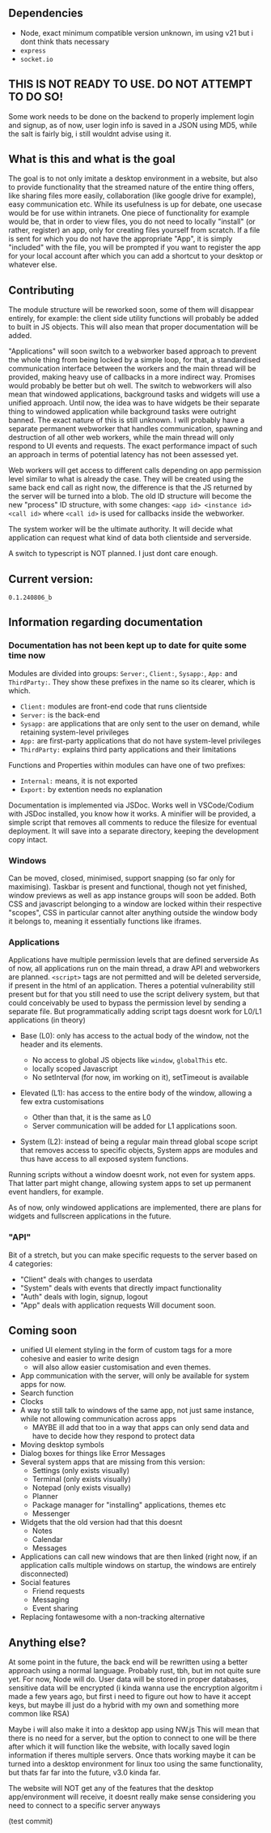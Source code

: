 

## Dependencies
- Node, exact minimum compatible version unknown, im using v21 but i dont think thats necessary
- `express`
- `socket.io`

## THIS IS NOT READY TO USE. DO NOT ATTEMPT TO DO SO! 
Some work needs to be done on the backend to properly implement login and signup, as of now, user login info is saved in a JSON using MD5, while the salt is fairly big, i still wouldnt advise using it.

## What is this and what is the goal
The goal is to not only imitate a desktop environment in a website, but also to provide functionality that the streamed nature of the entire thing offers, like sharing files more easily, collaboration (like google drive for example), easy communication etc.
While its usefulness is up for debate, one usecase would be for use within intranets. 
One piece of functionality for example would be, that in order to view files, you do not need to locally "install" (or rather, register) an app, only for creating files yourself from scratch. If a file is sent for which you do not have the appropriate "App", it is simply "included" with the file, you will be prompted if you want to register the app for your local account after which you can add a shortcut to your desktop or whatever else. 

## Contributing
The module structure will be reworked soon, some of them will disappear entirely, for example: the client side utility functions will probably be added to built in JS objects. This will also mean that proper documentation will be added.

"Applications" will soon switch to a webworker based approach to prevent the whole thing from being locked by a simple loop, for that, a standardised communication interface between the workers and the main thread will be provided, making heavy use of callbacks in a more indirect way. Promises would probably be better but oh well. The switch to webworkers will also mean that windowed applications, background tasks and widgets will use a unified approach. Until now, the idea was to have widgets be their separate thing to windowed application while background tasks were outright banned. The exact nature of this is still unknown. I will probably have a separate permanent webworker that handles communication, spawning and destruction of all other web workers, while the main thread will only respond to UI events and requests. The exact performance impact of such an approach in terms of potential latency has not been assessed yet. 

Web workers will get access to different calls depending on app permission level similar to what is already the case. They will be created using the same back end call as right now, the difference is that the JS returned by the server will be turned into a blob. The old ID structure will become the new "process" ID structure, with some changes: `<app id> <instance id> <call id>` where `<call id>` is used for callbacks inside the webworker.

The system worker will be the ultimate authority. It will decide what application can request what kind of data both clientside and serverside.

A switch to typescript is NOT planned. I just dont care enough.

## Current version:
`0.1.240806_b`

## Information regarding documentation

### Documentation has not been kept up to date for quite some time now
Modules are divided into groups: `Server:`, `Client:`, `Sysapp:`, `App:` and `ThirdParty:`.
They show these prefixes in the name so its clearer, which is which. 

- `Client:` modules are front-end code that runs clientside
- `Server:` is the back-end
- `Sysapp:` are applications that are only sent to the user on demand, while retaining system-level privileges
- `App:` are first-party applications that do not have system-level privileges
- `ThirdParty:` explains third party applications and their limitations

Functions and Properties within modules can have one of two prefixes:
- `Internal:` means, it is not exported
- `Export:` by extention needs no explanation

Documentation is implemented via JSDoc. Works well in VSCode/Codium with JSDoc installed, you know how it works. A minifier will be provided, a simple script that removes all comments to reduce the filesize for eventual deployment. It will save into a separate directory, keeping the development copy intact.

### Windows
Can be moved, closed, minimised, support snapping (so far only for maximising). Taskbar is present and functional, though not yet finished, window previews as well as app instance groups will soon be added.
Both CSS and javascript belonging to a window are locked within their respective "scopes", CSS in particular cannot alter anything outside the window body it belongs to, meaning it essentially functions like iframes. 

### Applications
Applications have multiple permission levels that are defined serverside
As of now, all applications run on the main thread, a draw API and webworkers are planned.
`<script>` tags are not permitted and will be deleted serverside, if present in the html of an application. Theres a potential vulnerability still present but for that you still need to use the script delivery system, but that could conceivably be used to bypass the permission level by sending a separate file. But programmatically adding script tags doesnt work for L0/L1 applications (in theory)

- Base (L0): only has access to the actual body of the window, not the header and its elements.
    - No access to global JS objects like `window`, `globalThis` etc.
    - locally scoped Javascript
    - No setInterval (for now, im working on it), setTimeout is available

- Elevated (L1): has access to the entire body of the window, allowing a few extra customisations
    - Other than that, it is the same as L0
    - Server communication will be added for L1 applications soon.

- System (L2): instead of being a regular main thread global scope script that removes access to specific objects, System apps are modules and thus have access to all exposed system functions. 

Running scripts without a window doesnt work, not even for system apps. That latter part might change, allowing system apps to set up permanent event handlers, for example.

As of now, only windowed applications are implemented, there are plans for widgets and fullscreen applications in the future.


### "API"
Bit of a stretch, but you can make specific requests to the server based on 4 categories:
- "Client" deals with changes to userdata
- "System" deals with events that directly impact functionality
- "Auth" deals with login, signup, logout
- "App" deals with application requests
Will document soon.



## Coming soon
- unified UI element styling in the form of custom tags for a more cohesive and easier to write design 
    - will also allow easier customisation and even themes.
- App communication with the server, will only be available for system apps for now.
- Search function
- Clocks
- A way to still talk to windows of the same app, not just same instance, while not allowing communication across apps
    - MAYBE ill add that too in a way that apps can only send data and have to decide how they respond to protect data
- Moving desktop symbols
- Dialog boxes for things like Error Messages
- Several system apps that are missing from this version:
    - Settings (only exists visually)
    - Terminal (only exists visually)
    - Notepad (only exists visually)
    - Planner
    - Package manager for "installing" applications, themes etc
    - Messenger
- Widgets that the old version had that this doesnt
    - Notes
    - Calendar
    - Messages
- Applications can call new windows that are then linked (right now, if an application calls multiple windows on startup, the windows are entirely disconnected)
- Social features
    - Friend requests
    - Messaging
    - Event sharing
- Replacing fontawesome with a non-tracking alternative

## Anything else?

At some point in the future, the back end will be rewritten using a better approach using a normal language. Probably rust, tbh, but im not quite sure yet. For now, Node will do. User data will be stored in proper databases, sensitive data will be encrypted (i kinda wanna use the encryption algoritm i made a few years ago, but first i need to figure out how to have it accept keys, but maybe ill just do a hybrid with my own and something more common like RSA)

Maybe i will also make it into a desktop app using NW.js
This will mean that there is no need for a server, but the option to connect to one will be there after which it will function like the website, with locally saved login information if theres multiple servers. Once thats working maybe it can be turned into a desktop environment for linux too using the same functionality, but thats far far into the future, v3.0 kinda far. 

The website will NOT get any of the features that the desktop app/environment will receive, it doesnt really make sense considering you need to connect to a specific server anyways

(test commit)